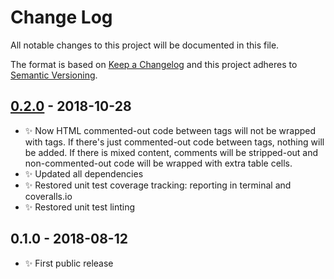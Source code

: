 # Change Log

All notable changes to this project will be documented in this file.

The format is based on [Keep a Changelog](http://keepachangelog.com/)
and this project adheres to [Semantic Versioning](http://semver.org/).

## [0.2.0] - 2018-10-28

- ✨ Now HTML commented-out code between tags will not be wrapped with tags. If there's just commented-out code between tags, nothing will be added. If there is mixed content, comments will be stripped-out and non-commented-out code will be wrapped with extra table cells.
- ✨ Updated all dependencies
- ✨ Restored unit test coverage tracking: reporting in terminal and coveralls.io
- ✨ Restored unit test linting

## 0.1.0 - 2018-08-12

- ✨ First public release

[0.2.0]: https://bitbucket.org/codsen/html-table-patcher/branches/compare/v0.2.0%0Dv0.1.2#diff
